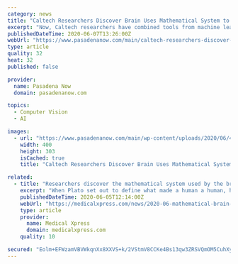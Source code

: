 ```yaml
---
category: news
title: "Caltech Researchers Discover Brain Uses Mathematical System to Organize What You See"
excerpt: "Now, Caltech researchers have combined tools from machine learning and neuroscience to discover that the brain uses a mathematical system to organize visual objects according to their principal components."
publishedDateTime: 2020-06-07T13:26:00Z
webUrl: "https://www.pasadenanow.com/main/caltech-researchers-discover-brain-uses-mathematical-system-to-organize-what-you-see/"
type: article
quality: 32
heat: 32
published: false

provider:
  name: Pasadena Now
  domain: pasadenanow.com

topics:
  - Computer Vision
  - AI

images:
  - url: "https://www.pasadenanow.com/main/wp-content/uploads/2020/06/41586_2020_2350_Fig4_crop.max828.jpg"
    width: 400
    height: 303
    isCached: true
    title: "Caltech Researchers Discover Brain Uses Mathematical System to Organize What You See"

related:
  - title: "Researchers discover the mathematical system used by the brain to organize visual objects"
    excerpt: "When Plato set out to define what made a human a human, he settled on two primary characteristics: We do not have feathers, and we are bipedal (walking upright on two legs). Plato's characterization may not encompass all of what identifies a human,"
    publishedDateTime: 2020-06-05T12:14:00Z
    webUrl: "https://medicalxpress.com/news/2020-06-mathematical-brain-visual.html"
    type: article
    provider:
      name: Medical Xpress
      domain: medicalxpress.com
    quality: 10

secured: "Eolm+EFWzamVBVWkqnXx8XXVS+k/2VStmV8CCKe4Bs13qw3ZRSVQmOM5CuhXy1/zkZOeJHAqC8Ji1b38rGcYANrWMi9ZodK4JYMbHpTnXSCsweekzx6t9U1zznVHBTh4Vs+LjUuXD/GZajvHNjpLHZrf/1z97BvkJ/DwrrFS9awkx7Z0b4FXWZw2jhP7l4G2ScMnygzauu1hENIGs/uVUAmW0AYIU3A7IkUeQcQdO6WZU7cdAsd5wD1JA0iF2CfU1FoP3pqZqndrwLyZyfXiQFarA0qN1CG7tnEU3bdGK4CpveEYtRR5wJtQP3VzHt1wyUy3+MN147KcaFt1bnwTY79WogAxjjoM6rfbzuzLgLvk5Dvfi+gP9WPUfpY/OBrNd2dcPOzduRvfkCeI1UUH1NWgUuCd/MAycykKnARH/pHWZgYCzQtvMamnEdBJlwYxiCbKfS6hCaaNiwnkAAG17vskXPEgS3XmftVnYGCfRBA=;+TG0BBg4Nm/0MGceAY2RGw=="
---
```


